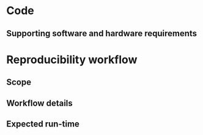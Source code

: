 # Code


## Supporting software and hardware requirements 



# Reproducibility workflow


## Scope


## Workflow details


## Expected run-time
